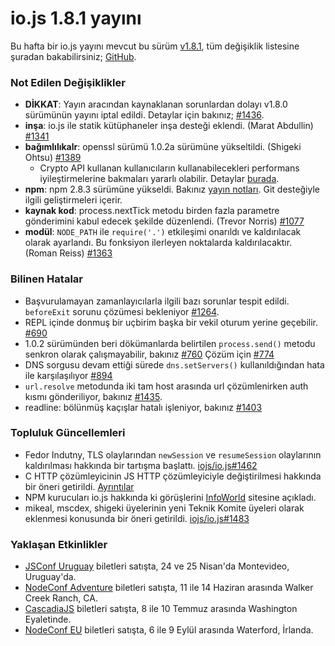 # io.js 1.8.1 yayını
Bu hafta bir io.js yayını mevcut bu sürüm [v1.8.1](https://iojs.org/dist/v1.8.1/), tüm değişiklik listesine şuradan bakabilirsiniz; [GitHub](https://github.com/iojs/io.js/blob/v1.x/CHANGELOG.md).

### Not Edilen Değişiklikler

* **DİKKAT**: Yayın aracından kaynaklanan sorunlardan dolayı v1.8.0 sürümünün yayını iptal edildi.
  Detaylar için bakınız; [#1436](https://github.com/iojs/io.js/issues/1436).
* **inşa**: io.js ile statik kütüphaneler inşa desteği eklendi. (Marat Abdullin) [#1341](https://github.com/iojs/io.js/pull/1341)
* **bağımlılıkalr**: openssl sürümü 1.0.2a sürümüne yükseltildi. (Shigeki Ohtsu) [#1389](https://github.com/iojs/io.js/pull/1389)
  * Crypto API kullanan kullanıcıların kullanabilecekleri performans iyileştirmelerine bakmaları yararlı olabilir.
  Detaylar [burada](https://github.com/iojs/io.js/wiki/Crypto-Performance-Notes-for-OpenSSL-1.0.2a-on-iojs-v1.8.0).
* **npm**: npm 2.8.3 sürümüne yükseldi. Bakınız [yayın notları](https://github.com/npm/npm/releases/tag/v2.8.3). Git desteğiyle ilgili geliştirmeleri içerir.
* **kaynak kod**: process.nextTick metodu birden fazla parametre gönderimini kabul edecek şekilde düzenlendi. (Trevor Norris) [#1077](https://github.com/iojs/io.js/pull/1077)
* **modül**: `NODE_PATH` ile `require('.')` etkileşimi onarıldı ve kaldırılacak olarak ayarlandı. Bu fonksiyon ilerleyen noktalarda kaldırılacaktır. (Roman Reiss) [#1363](https://github.com/iojs/io.js/pull/1363)

### Bilinen Hatalar

* Başvurulamayan zamanlayıcılarla ilgili bazı sorunlar tespit edildi. `beforeExit` sorunu çözümesi bekleniyor  [#1264](https://github.com/iojs/io.js/issues/1264).
* REPL içinde donmuş bir uçbirim başka bir vekil oturum yerine geçebilir. [#690](https://github.com/iojs/io.js/issues/690)
* 1.0.2 sürümünden beri dökümanlarda belirtilen `process.send()` metodu senkron olarak çalışmayabilir, bakınız [#760](https://github.com/iojs/io.js/issues/760) Çözüm için [#774](https://github.com/iojs/io.js/issues/774)
* DNS sorgusu devam ettiği sürede `dns.setServers()` kullanıldığından hata ile karşılaşılıyor [#894](https://github.com/iojs/io.js/issues/894)
* `url.resolve` metodunda iki tam host arasında url çözümlenirken auth kısmı gönderiliyor, bakınız [#1435](https://github.com/iojs/io.js/issues/1435).
* readline: bölünmüş kaçışlar hatalı işleniyor, bakınız [#1403](https://github.com/iojs/io.js/issues/1403)

### Topluluk Güncellemleri

* Fedor Indutny, TLS olaylarından `newSession` ve `resumeSession` olaylarının kaldırılması hakkında bir tartışma başlattı. [iojs/io.js#1462](https://github.com/iojs/io.js/issues/1462)
* C HTTP çözümleyicinin JS HTTP çözümleyiciyle değiştirilmesi hakkında bir öneri getirildi. [Ayrıntılar](https://github.com/iojs/io.js/pull/1457)
* NPM kurucuları io.js hakkında ki görüşlerini [InfoWorld](http://www.infoworld.com/article/2910594/node-js/npm-founder-foresees-merger-node-js-io-js.html) sitesine açıkladı.  
* mikeal, mscdex, shigeki üyelerinin yeni Teknik Komite üyeleri olarak eklenmesi konusunda bir öneri getirildi. [iojs/io.js#1483](https://github.com/iojs/io.js/issues/1483#issuecomment-95128140)

### Yaklaşan Etkinlikler

* [JSConf Uruguay](http://jsconf.uy) biletleri satışta, 24 ve 25 Nisan'da Montevideo, Uruguay'da.
* [NodeConf Adventure](http://nodeconf.com/) biletleri satışta, 11 ile 14 Haziran arasında Walker Creek Ranch, CA.
* [CascadiaJS](http://2015.cascadiajs.com/) biletleri satışta, 8 ile 10 Temmuz arasında Washington Eyaletinde.
* [NodeConf EU](http://nodeconf.eu/) biletleri satışta, 6 ile 9 Eylül arasında Waterford, İrlanda.
